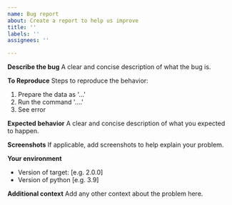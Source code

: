 ```yaml
---
name: Bug report
about: Create a report to help us improve
title: ''
labels: ''
assignees: ''

---
```


**Describe the bug**
A clear and concise description of what the bug is.

**To Reproduce**
Steps to reproduce the behavior:
1. Prepare the data as '...'
2. Run the command '....'
4. See error

**Expected behavior**
A clear and concise description of what you expected to happen.

**Screenshots**
If applicable, add screenshots to help explain your problem.

**Your environment**
 - Version of target: [e.g. 2.0.0]
 - Version of python [e.g. 3.9]

**Additional context**
Add any other context about the problem here.
